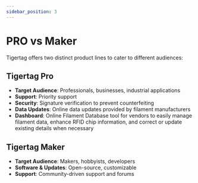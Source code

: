 ```yaml
---
sidebar_position: 3
---
```


# PRO vs Maker

Tigertag offers two distinct product lines to cater to different audiences:

## Tigertag Pro

- **Target Audience**: Professionals, businesses, industrial applications
- **Support**: Priority support
- **Security**: Signature verification to prevent counterfeiting
- **Data Updates**: Online data updates provided by filament manufacturers
- **Dashboard**: Online Filament Database tool for vendors to easily manage filament data, enhance RFID chip information, and correct or update existing details when necessary

## Tigertag Maker

- **Target Audience**: Makers, hobbyists, developers
- **Software & Updates**: Open-source, customizable
- **Support**: Community-driven support and forums
